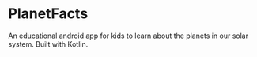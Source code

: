 # PlanetFacts
An educational android app for kids to learn about the planets in our solar system. Built with Kotlin.
